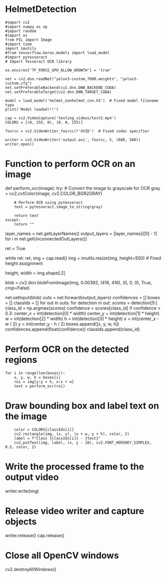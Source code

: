 # HelmetDetection
    #import cv2
    #import numpy as np
    #import random
    #import os
    from PIL import Image
    #import time
    import imutils
    #from tensorflow.keras.models import load_model
    #import pytesseract
    # Import Tesseract OCR library
    
    os.environ['TF_FORCE_GPU_ALLOW_GROWTH'] = 'true'
    
    net = cv2.dnn.readNet("yolov3-custom_7000.weights", "yolov3-custom.cfg")
    net.setPreferableBackend(cv2.dnn.DNN_BACKEND_CUDA)
    net.setPreferableTarget(cv2.dnn.DNN_TARGET_CUDA)
    
    model = load_model('helmet_nonhelmet_cnn.h5')  # Fixed model filename typo
    print('Model loaded!!!')
    
    cap = cv2.VideoCapture('testing_videos/test2.mp4')
    COLORS = [(0, 255, 0), (0, 0, 255)]
    
    fourcc = cv2.VideoWriter_fourcc(*'XVID')  # Fixed codec specifier
    
    writer = cv2.VideoWriter('output.avi', fourcc, 5, (888, 588))
    writer.open()

# Function to perform OCR on an image
def perform_ocr(image):
    try:
        # Convert the image to grayscale for OCR
        gray = cv2.cvtColor(image, cv2.COLOR_BGR2GRAY)
        
        # Perform OCR using pytesseract
        text = pytesseract.image_to_string(gray)
        
        return text
    except:
        return ""

layer_names = net.getLayerNames()
output_layers = [layer_names[i[0] - 1] for i in net.getUnconnectedOutLayers()]

ret = True

while ret:
    ret, img = cap.read()
    img = imutils.resize(img, height=500)  # Fixed height assignment
    
 height, width = img.shape[:2]

blob = cv2.dnn.blobFromImage(img, 0.00392, (416, 416), (0, 0, 0), True, crop=False)

  net.setInput(blob)
    outs = net.forward(output_layers)
    confidences = []
    boxes = []
    classIds = []
    for out in outs:
        for detection in out:
            scores = detection[5:]
            class_id = np.argmax(scores)
            confidence = scores[class_id]
         if confidence > 0.3:
              center_x = int(detection[0] * width)
                center_y = int(detection[1] * height)
                w = int(detection[2] * width)
                h = int(detection[3] * height)
x = int(center_x - w / 2)
y = int(center_y - h / 2)
         boxes.append([x, y, w, h])
                confidences.append(float(confidence))
                classIds.append(class_id)

# Perform OCR on the detected regions
    for i in range(len(boxes)):
        x, y, w, h = boxes[i]
        roi = img[y:y + h, x:x + w]
        text = perform_ocr(roi)
        
# Draw bounding box and label text on the image
        color = COLORS[classIds[i]]
        cv2.rectangle(img, (x, y), (x + w, y + h), color, 2)
        label = f"Class {classIds[i]} - {text}"
        cv2.putText(img, label, (x, y - 10), cv2.FONT_HERSHEY_SIMPLEX, 0.5, color, 2)

# Write the processed frame to the output video
 writer.write(img)

# Release video writer and capture objects
  writer.release()
   cap.release()
# Close all OpenCV windows    

  cv2.destroyAllWindows()
